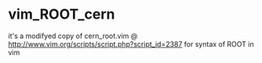 vim_ROOT_cern
=============

it's a modifyed copy of cern_root.vim @ http://www.vim.org/scripts/script.php?script_id=2387 for syntax of ROOT in vim
